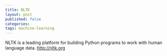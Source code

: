```yaml
---
title: NLTK
layout: post
published: false
categories:
tags: machine-learning
---
```


NLTK is a leading platform for building Python programs to work with human language data. http://nltk.org
